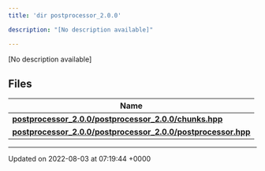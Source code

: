 ```yaml
---
title: 'dir postprocessor_2.0.0'

description: "[No description available]"

---
```







[No description available]

## Files

| Name           |
| -------------- |
| **[postprocessor_2.0.0/postprocessor_2.0.0/chunks.hpp](/documentation/code/gambit_2.2/files/postprocessor__2_80_80_2chunks_8hpp/#file-postprocessor-2.0.0/chunks.hpp)**  |
| **[postprocessor_2.0.0/postprocessor_2.0.0/postprocessor.hpp](/documentation/code/gambit_2.2/files/postprocessor__2_80_80_2postprocessor_8hpp/#file-postprocessor-2.0.0/postprocessor.hpp)**  |






-------------------------------

Updated on 2022-08-03 at 07:19:44 +0000
